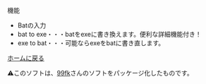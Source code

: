 機能
- Batの入力
- bat to exe・・・batをexeに書き換えます。便利な詳細機能付き！
- exe to bat・・・可能ならexeをbatに書き直します。

[ホームに戻る](https://aiitscience.github.io)

⚠️このソフトは、[99fk](https://github.com/99fk)さんのソフトをパッケージ化したものです。
